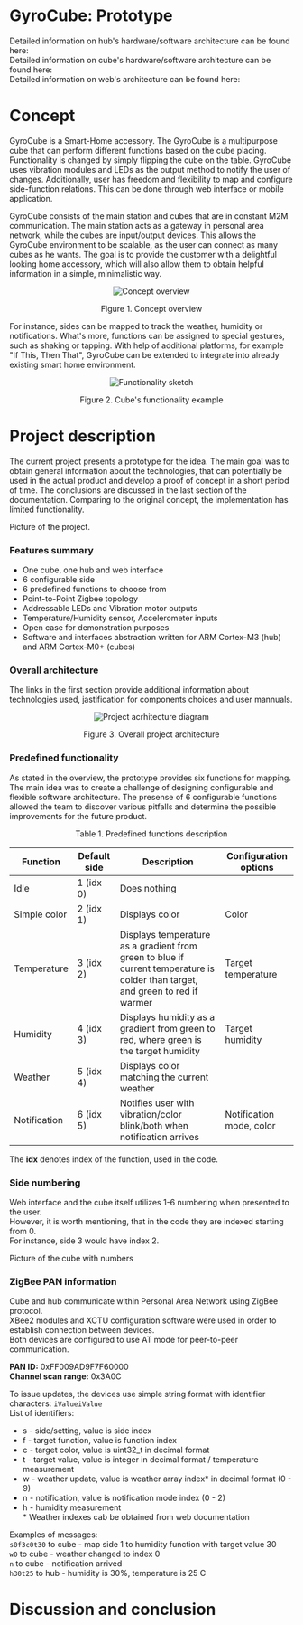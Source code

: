 # GyroCube: Prototype

Detailed information on hub's hardware/software architecture can be found here:<br>
Detailed information on cube's hardware/software architecture can be found here:<br>
Detailed information on web's architecture can be found here:<br>

# Concept
GyroCube is a Smart-Home accessory. The GyroCube is a multipurpose cube that can perform different functions based on the cube placing. 
Functionality is changed by simply flipping the cube on the table. GyroCube uses vibration modules and LEDs as the output method to notify the user of changes. 
Additionally, user has freedom and flexibility to map and configure side-function relations. This can be done through web interface or mobile application.

GyroCube consists of the main station and cubes that are in constant M2M communication. 
The main station acts as a gateway in personal area network, while the cubes are input/output devices. 
This allows the GyroCube environment to be scalable, as the user can connect as many cubes as he wants. 
The goal is to provide the customer with a delightful looking home accessory, which will also allow them to obtain helpful information in a simple, minimalistic way.

<p align="center"><img src="https://i.imgur.com/4AzbVe5.png" alt="Concept overview"></p>
<p align="center">Figure 1. Concept overview</p>

For instance, sides can be mapped to track the weather, humidity or notifications.
What's more, functions can be assigned to special gestures, such as shaking or tapping.
With help of additional platforms, for example "If This, Then That", GyroCube can be extended to integrate into already existing smart home environment.

<p align="center"><img src="https://i.imgur.com/WeUtIFV.png" alt="Functionality sketch"></p>
<p align="center">Figure 2. Cube's functionality example</p>

# Project description
The current project presents a prototype for the idea. 
The main goal was to obtain general information about the technologies, that can potentially be used in the actual product and develop a proof of concept in a short period of time.
The conclusions are discussed in the last section of the documentation. Comparing to the original concept, the implementation has limited functionality.

Picture of the project.

### Features summary
*	One cube, one hub and web interface
*	6 configurable side
*	6 predefined functions to choose from
*	Point-to-Point Zigbee topology
*	Addressable LEDs and Vibration motor outputs
*	Temperature/Humidity sensor, Accelerometer inputs
*	Open case for demonstration purposes
*	Software and interfaces abstraction written for ARM Cortex-M3 (hub) and ARM Cortex-M0+ (cubes)

### Overall architecture

The links in the first section provide additional information about technologies used, jastification for components choices and user mannuals.<br>

<p align="center"><img src="https://i.imgur.com/whUNJtT.png" alt="Project acrhitecture diagram"></p>
<p align="center">Figure 3. Overall project architecture</p>

### Predefined functionality

As stated in the overview, the prototype provides six functions for mapping. 
The main idea was to create a challenge of designing configurable and flexible software architecture.
The presense of 6 configurable functions allowed the team to discover various pitfalls and determine the possible improvements for the future product.

<p align="center">Table 1. Predefined functions description</p>
<div align="center">
  
| Function     | Default side | Description  | Configuration options | 
|--------------|--------------|--------------|-----------------------|
| Idle         | 1 (idx 0) | Does nothing | 
| Simple color | 2 (idx 1) | Displays color | Color |
| Temperature  | 3 (idx 2) | Displays temperature as a gradient from green to blue if current temperature is colder than target, and green to red if warmer  | Target temperature |
| Humidity     | 4 (idx 3) | Displays humidity as a gradient from green to red, where green is the target humidity | Target humidity | 
| Weather      | 5 (idx 4) | Displays color matching the current weather  
| Notification | 6 (idx 5) | Notifies user with vibration/color blink/both when notification arrives | Notification mode, color | 

</div>

The <b>idx</b> denotes index of the function, used in the code.

### Side numbering

Web interface and the cube itself utilizes 1-6 numbering when presented to the user.<br>
However, it is worth mentioning, that in the code they are indexed starting from 0.<br>
For instance, side 3 would have index 2.

Picture of the cube with numbers
  
### ZigBee PAN information

Cube and hub communicate within Personal Area Network using ZigBee protocol.<br>
XBee2 modules and XCTU configuration software were used in order to establish connection between devices.<br>
Both devices are configured to use AT mode for peer-to-peer communication.<br>

<b>PAN ID:</b> 0xFF009AD9F7F60000<br>
<b>Channel scan range:</b> 0x3A0C

To issue updates, the devices use simple string format with identifier characters: `iValueiValue`<br>
List of identifiers:
* s - side/setting, value is side index
* f - target function, value is function index
* c - target color, value is uint32_t in decimal format
* t - target value, value is integer in decimal format / temperature measurement
* w - weather update, value is weather array index* in decimal format (0 - 9)
* n - notification, value is notification mode index (0 - 2)
* h - humidity measurement<br>
\* Weather indexes cab be obtained from web documentation

Examples of messages:<br>
`s0f3c0t30` to cube - map side 1 to humidity function with target value 30<br>
`w0` to cube - weather changed to index 0<br>
`n` to cube - notification arrived<br>
`h30t25` to hub - humidity is 30%, temperature is 25 C


# Discussion and conclusion

